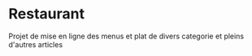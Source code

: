 # Restaurant
Projet de mise en ligne des menus et plat de divers categorie et pleins d'autres articles
